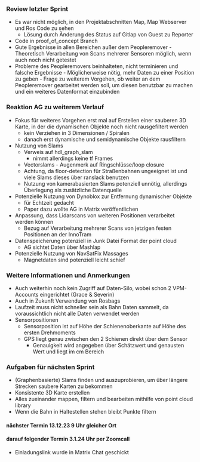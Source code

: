 ### Review letzter Sprint
- Es war nicht möglich, in den Projektabschnitten Map, Map Webserver und Ros Code zu sehen 
	- Lösung durch Änderung des Status auf Gitlap von Guest zu Reporter
- Code in proof_of_concept Branch
- Gute Ergebnisse in allen Bereichen außer dem Peopleremover
		- Theoretisch Verarbeitung von Scans mehrerer Sensoren möglich, wenn auch noch nicht getestet
- Probleme des Peopleremovers beinhalteten, nicht terminieren und falsche Ergebnisse
		- Möglicherweise nötig, mehr Daten zu einer Position zu geben
		- Frage zu weiterem Vorgehen, ob weiter an dem Peopleremover gearbeitet werden soll, um diesen benutzbar zu machen und ein weiteres Datenformat einzubinden

### Reaktion AG zu weiterem Verlauf
- Fokus für weiteres Vorgehen erst mal auf Erstellen einer sauberen 3D Karte, in der die dynamischen Objekte noch nicht rausgefiltert werden
	- kein Verziehen in 3 Dimensionen / Spiralen
	- danach erst dynamische und semidynamische Objekte rausfiltern
- Nutzung von Slams 
	- Verweis auf hdl_graph_slam
		- nimmt allerdings keine tf Frames
	- Vectorslams 
			- Augenmerk auf Ringschlüsse/loop closure
	- Achtung, da floor-detection für Straßenbahnen ungeeignet ist und viele Slams dieses über ranslack benutzen
	- Nutzung von kamerabasierten Slams potenziell unnötig, allerdings Überlegung als zusätzliche Datenquelle
- Potenzielle Nutzung von Dynoblox zur Entfernung dynamischer Objekte
	- für Echtzeit gedacht
	- Paper dazu wollte AG in Matrix veröffentlichen
- Anpassung, dass Lidarscans von weiteren Positionen verarbeitet werden können
	- Bezug auf Verarbeitung mehrerer Scans von jetzigen festen Positionen an der InnoTram
- Datenspeicherung potenziell in Junk Datei Format der point cloud
	- AG sichtet Daten über Mashlap
- Potenzielle Nutzung von NavSatFix Massages
	- Magnetdaten sind potenziell leicht schief

### Weitere Informationen und Anmerkungen
- Auch weiterhin noch kein Zugriff auf Daten-Silo, wobei schon 2 VPM-Accounts eingerichtet (Grace & Severin)
- Auch in Zukunft Verwendung von Rosbags
- Laufzeit muss nicht schneller sein als Bahn Daten sammelt, da voraussichtlich nicht alle Daten verwendet werden
- Sensorpositionen
	- Sensorposition ist auf Höhe der Schienenoberkante auf Höhe des ersten Drehmoments
	- GPS liegt genau zwischen den 2 Schienen direkt über dem Sensor
		- Genauigkeit wird angegeben über Schätzwert und genausten Wert und liegt im cm Bereich


### Aufgaben für nächsten Sprint
- (Graphenbasierte) Slams finden und auszuprobieren, um über längere Strecken saubere Karten zu bekommen
- Konsistente 3D Karte erstellen
- Alles zueinander mappen, filtern und bearbeiten mithilfe von point cloud library
- Wenn die Bahn in Haltestellen stehen bleibt Punkte filtern

#### nächster Termin 13.12.23 9 Uhr gleicher Ort
#### darauf folgender Termin 3.1.24 Uhr per Zoomcall
 - Einladungslink wurde in Matrix Chat geschickt